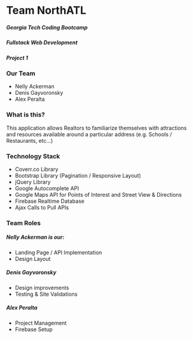 # Team NorthATL

##### Georgia Tech Coding Bootcamp
##### Fullstack Web Development
##### Project 1

### Our Team
* Nelly Ackerman
* Denis Gayvoronsky
* Alex Peralta

### What is this?

This application allows Realtors to familiarize themselves with attractions and resources
available around a particular address (e.g. Schools / Restaurants, etc...)

### Technology Stack
* Coverr.co Library
* Bootstrap Library (Pagination / Responsive Layout)
* jQuery Library
* Google Autocomplete API
* Google Maps API for Points of Interest and Street View & Directions
* Firebase Realtime Database
* Ajax Calls to Pull APIs

### Team Roles
##### Nelly Ackerman is our:
* Landing Page / API Implementation
* Design Layout

##### Denis Gayvoronsky
* Design improvements
* Testing & Site Validations

##### Alex Peralta
* Project Management
* Firebase Setup



